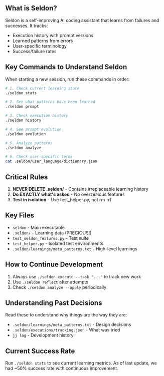 ## What is Seldon?

Seldon is a self-improving AI coding assistant that learns from failures and successes. It tracks:
- Execution history with prompt versions
- Learned patterns from errors
- User-specific terminology
- Success/failure rates

## Key Commands to Understand Seldon

When starting a new session, run these commands in order:

```bash
# 1. Check current learning state
./seldon stats

# 2. See what patterns have been learned
./seldon prompt

# 3. Check execution history
./seldon history

# 4. See prompt evolution
./seldon evolution

# 5. Analyze patterns
./seldon analyze

# 6. Check user-specific terms
cat .seldon/user_language/dictionary.json
```

## Critical Rules

1. **NEVER DELETE .seldon/** - Contains irreplaceable learning history
2. **Do EXACTLY what's asked** - No overzealous features
3. **Test in isolation** - Use test_helper.py, not rm -rf

## Key Files

- `seldon` - Main executable
- `.seldon/` - Learning data (PRECIOUS!)
- `test_seldon_features.py` - Test suite
- `test_helper.py` - Isolated test environments
- `.seldon/learnings/meta_patterns.txt` - High-level learnings

## How to Continue Development

1. Always use `./seldon execute --task "..."` to track new work
2. Use `./seldon reflect` after attempts
3. Check `./seldon analyze --apply` periodically

## Understanding Past Decisions

Read these to understand why things are the way they are:
- `.seldon/learnings/meta_patterns.txt` - Design decisions
- `.seldon/executions/tracking.json` - What was tried
- `jj log` - Development history

## Current Success Rate

Run `./seldon stats` to see current learning metrics. As of last update, we had ~50% success rate with continuous improvement.
